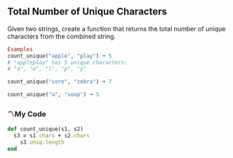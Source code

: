 ## Total Number of Unique Characters
Given two strings, create a function that returns the total number of unique characters from the combined string.
```ruby
Examples
count_unique("apple", "play") ➞ 5
# "appleplay" has 5 unique characters:
# "a", "e", "l", "p", "y"

count_unique("sore", "zebra") ➞ 7

count_unique("a", "soup") ➞ 5
```
### :part_alternation_mark:My Code
```ruby
def count_unique(s1, s2)
  s3 = s1.chars + s2.chars
	s3.uniq.length
end
```
